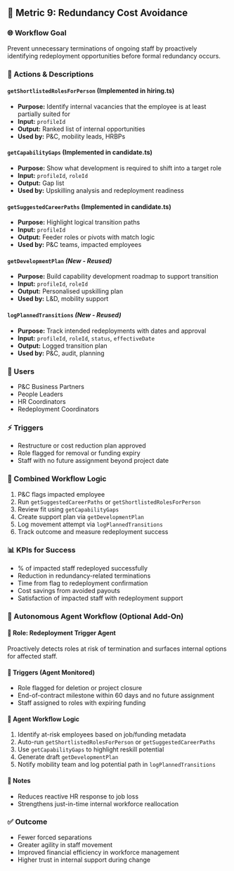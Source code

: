 ## 🎯 Metric 9: Redundancy Cost Avoidance

### 🌐 Workflow Goal

Prevent unnecessary terminations of ongoing staff by proactively identifying redeployment opportunities before formal redundancy occurs.

### 🧩 Actions & Descriptions

#### `getShortlistedRolesForPerson` (Implemented in hiring.ts)

* **Purpose:** Identify internal vacancies that the employee is at least partially suited for
* **Input:** `profileId`
* **Output:** Ranked list of internal opportunities
* **Used by:** P\&C, mobility leads, HRBPs

#### `getCapabilityGaps` (Implemented in candidate.ts)

* **Purpose:** Show what development is required to shift into a target role
* **Input:** `profileId`, `roleId`
* **Output:** Gap list
* **Used by:** Upskilling analysis and redeployment readiness

#### `getSuggestedCareerPaths` (Implemented in candidate.ts)

* **Purpose:** Highlight logical transition paths
* **Input:** `profileId`
* **Output:** Feeder roles or pivots with match logic
* **Used by:** P\&C teams, impacted employees

#### `getDevelopmentPlan` *(New - Reused)*

* **Purpose:** Build capability development roadmap to support transition
* **Input:** `profileId`, `roleId`
* **Output:** Personalised upskilling plan
* **Used by:** L\&D, mobility support

#### `logPlannedTransitions` *(New - Reused)*

* **Purpose:** Track intended redeployments with dates and approval
* **Input:** `profileId`, `roleId`, `status`, `effectiveDate`
* **Output:** Logged transition plan
* **Used by:** P\&C, audit, planning

### 👥 Users

* P\&C Business Partners
* People Leaders
* HR Coordinators
* Redeployment Coordinators

### ⚡ Triggers

* Restructure or cost reduction plan approved
* Role flagged for removal or funding expiry
* Staff with no future assignment beyond project date

### 🔗 Combined Workflow Logic

1. P\&C flags impacted employee
2. Run `getSuggestedCareerPaths` or `getShortlistedRolesForPerson`
3. Review fit using `getCapabilityGaps`
4. Create support plan via `getDevelopmentPlan`
5. Log movement attempt via `logPlannedTransitions`
6. Track outcome and measure redeployment success

### 📊 KPIs for Success

* % of impacted staff redeployed successfully
* Reduction in redundancy-related terminations
* Time from flag to redeployment confirmation
* Cost savings from avoided payouts
* Satisfaction of impacted staff with redeployment support

### 🤖 Autonomous Agent Workflow (Optional Add-On)

#### 🎯 Role: Redeployment Trigger Agent

Proactively detects roles at risk of termination and surfaces internal options for affected staff.

#### 🧠 Triggers (Agent Monitored)

* Role flagged for deletion or project closure
* End-of-contract milestone within 60 days and no future assignment
* Staff assigned to roles with expiring funding

#### 🔄 Agent Workflow Logic

1. Identify at-risk employees based on job/funding metadata
2. Auto-run `getShortlistedRolesForPerson` or `getSuggestedCareerPaths`
3. Use `getCapabilityGaps` to highlight reskill potential
4. Generate draft `getDevelopmentPlan`
5. Notify mobility team and log potential path in `logPlannedTransitions`

#### 📌 Notes

* Reduces reactive HR response to job loss
* Strengthens just-in-time internal workforce reallocation

### ✅ Outcome

* Fewer forced separations
* Greater agility in staff movement
* Improved financial efficiency in workforce management
* Higher trust in internal support during change
